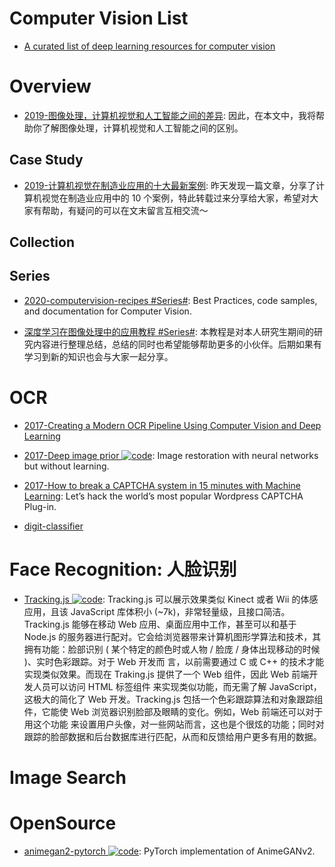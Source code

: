# Computer Vision List

- [A curated list of deep learning resources for computer vision](https://github.com/kjw0612/awesome-deep-vision)

# Overview

- [2019-图像处理，计算机视觉和人工智能之间的差异](https://mp.weixin.qq.com/s/kLYm3hNFiEXNAlSW3Zaq5g): 因此，在本文中，我将帮助你了解图像处理，计算机视觉和人工智能之间的区别。

## Case Study

- [2019-计算机视觉在制造业应用的十大最新案例](https://mp.weixin.qq.com/s/hPzB0gpbJax3b65nx1Ovdw): 昨天发现一篇文章，分享了计算机视觉在制造业应用中的 10 个案例，特此转载过来分享给大家，希望对大家有帮助，有疑问的可以在文末留言互相交流～

## Collection

## Series

- [2020-computervision-recipes #Series#](https://github.com/microsoft/computervision-recipes): Best Practices, code samples, and documentation for Computer Vision.

- [深度学习在图像处理中的应用教程 #Series#](https://github.com/WZMIAOMIAO/deep-learning-for-image-processing): 本教程是对本人研究生期间的研究内容进行整理总结，总结的同时也希望能够帮助更多的小伙伴。后期如果有学习到新的知识也会与大家一起分享。

# OCR

- [2017-Creating a Modern OCR Pipeline Using Computer Vision and Deep Learning]()

- [2017-Deep image prior ![code](https://martrix-usa.oss-accelerate.aliyuncs.com/logo/code.svg)](https://github.com/DmitryUlyanov/deep-image-prior): Image restoration with neural networks but without learning.

- [2017-How to break a CAPTCHA system in 15 minutes with Machine Learning](https://parg.co/UsP): Let’s hack the world’s most popular Wordpress CAPTCHA Plug-in.

- [digit-classifier](https://github.com/karandesai-96/digit-classifier)

# Face Recognition: 人脸识别

- [Tracking.js ![code](https://martrix-usa.oss-accelerate.aliyuncs.com/logo/code.svg)](https://trackingjs.com/docs.html#introduction): Tracking.js 可以展示效果类似 Kinect 或者 Wii 的体感应用，且该 JavaScript 库体积小 (~7k)，非常轻量级，且接口简洁。Tracking.js 能够在移动 Web 应用、桌面应用中工作，甚至可以和基于 Node.js 的服务器进行配对。它会给浏览器带来计算机图形学算法和技术，其拥有功能：脸部识别 ( 某个特定的颜色时或人物 / 脸庞 / 身体出现移动的时候 )、实时色彩跟踪。对于 Web 开发而 言，以前需要通过 C 或 C++ 的技术才能实现类似效果。而现在 Traking.js 提供了一个 Web 组件，因此 Web 前端开发人员可以访问 HTML 标签组件 来实现类似功能，而无需了解 JavaScript，这极大的简化了 Web 开发。Tracking.js 包括一个色彩跟踪算法和对象跟踪组件，它能使 Web 浏览器识别脸部及眼睛的变化。例如，Web 前端还可以对于用这个功能 来设置用户头像，对一些网站而言，这也是个很炫的功能；同时对跟踪的脸部数据和后台数据库进行匹配，从而和反馈给用户更多有用的数据。

# Image Search

# OpenSource

- [animegan2-pytorch ![code](https://martrix-usa.oss-accelerate.aliyuncs.com/logo/code.svg)](https://github.com/bryandlee/animegan2-pytorch): PyTorch implementation of AnimeGANv2.
